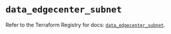 # `data_edgecenter_subnet`

Refer to the Terraform Registry for docs: [`data_edgecenter_subnet`](https://registry.terraform.io/providers/edge-center/edgecenter/0.10.3/docs/data-sources/subnet).

